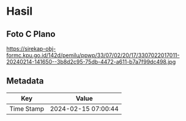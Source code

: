 # Hasil

## Foto C Plano

https://sirekap-obj-formc.kpu.go.id/142d/pemilu/ppwp/33/07/02/20/17/3307022017011-20240214-141650--3b8d2c95-75db-4472-a611-b7a7f99dc498.jpg


## Metadata

| Key        | Value               |
| ---------- | ------------------- |
| Time Stamp | 2024-02-15 07:00:44 |



